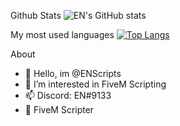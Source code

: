 
Github Stats
![EN's GitHub stats](https://github-readme-stats.vercel.app/api?username=ENScripts&show_icons=true&theme=dracula)


My most used languages
[![Top Langs](https://github-readme-stats.vercel.app/api/top-langs/?username=ENScripts&layout=compact)](https://github.com/ENScripts/github-readme-stats)

About 
- 👋 Hello, im @ENScripts
- 👀 I’m interested in FiveM Scripting
- 📫 Discord: EN#9133
- 👋 FiveM Scripter



